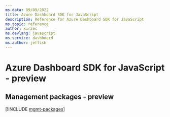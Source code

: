 ```yaml
---
ms.data: 09/09/2022
title: Azure Dashboard SDK for JavaScript
description: Reference for Azure Dashboard SDK for JavaScript
ms.topic: reference
author: xirzec
ms.devlang: javascript
ms.service: dashboard
ms.author: jeffish
---
```

# Azure Dashboard SDK for JavaScript - preview

## Management packages - preview
[!INCLUDE [mgmt-packages](dashboard-mgmt-index.md)]